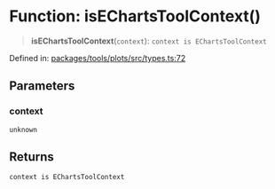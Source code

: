 # Function: isEChartsToolContext()

> **isEChartsToolContext**(`context`): `context is EChartsToolContext`

Defined in: [packages/tools/plots/src/types.ts:72](https://github.com/GeoDaCenter/openassistant/blob/dc72d81a35cf8e46295657303846fbb4ad891993/packages/tools/plots/src/types.ts#L72)

## Parameters

### context

`unknown`

## Returns

`context is EChartsToolContext`
